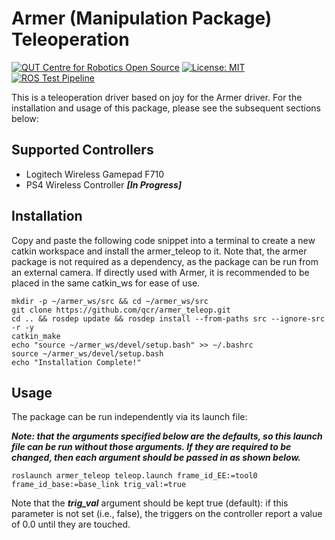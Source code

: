 # Armer (Manipulation Package) Teleoperation
[![QUT Centre for Robotics Open Source](https://github.com/qcr/qcr.github.io/raw/master/misc/badge.svg)](https://qcr.github.io)
[![License: MIT](https://img.shields.io/badge/License-MIT-yellow.svg)](https://opensource.org/licenses/MIT)
[![ROS Test Pipeline](https://github.com/qcr/armer_teleop/actions/workflows/ros_test.yml/badge.svg)](https://github.com/qcr/armer_teleop/actions/workflows/ros_test.yml)

This is a teleoperation driver based on joy for the Armer driver. For the installation and usage of this package, please see the subsequent sections below:

## Supported Controllers
- Logitech Wireless Gamepad F710
- PS4 Wireless Controller ***[In Progress]***

## Installation
Copy and paste the following code snippet into a terminal to create a new catkin workspace and install the armer_teleop to it. Note that, the armer package is not required as a dependency, as the package can be run from an external camera. If directly used with Armer, it is recommended to be placed in the same catkin_ws for ease of use.

```
mkdir -p ~/armer_ws/src && cd ~/armer_ws/src
git clone https://github.com/qcr/armer_teleop.git
cd .. && rosdep update && rosdep install --from-paths src --ignore-src -r -y
catkin_make
echo "source ~/armer_ws/devel/setup.bash" >> ~/.bashrc
source ~/armer_ws/devel/setup.bash
echo "Installation Complete!"
```

## Usage
The package can be run independently via its launch file:

***Note: that the arguments specified below are the defaults, so this launch file can be run without those arguments. If they are required to be changed, then each argument should be passed in as shown below.***
```
roslaunch armer_teleop teleop.launch frame_id_EE:=tool0 frame_id_base:=base_link trig_val:=true
```

Note that the ***trig_val*** argument should be kept true (default): if this parameter is not set (i.e., false), the triggers on the controller report a value of 0.0 until they are touched.



